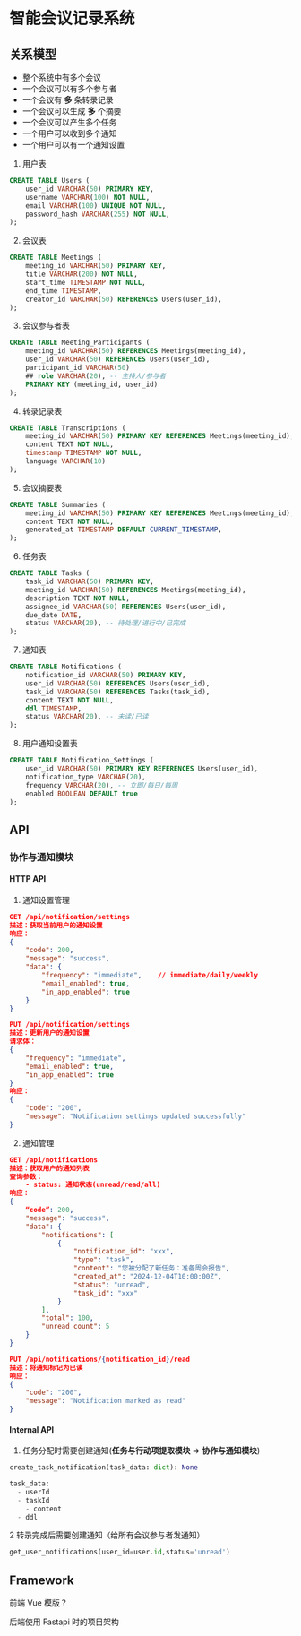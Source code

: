 # 智能会议记录系统





## 关系模型

+ 整个系统中有多个会议
+  一个会议可以有多个参与者
+  一个会议有 **多** 条转录记录
+  一个会议可以生成 **多** 个摘要
+  一个会议可以产生多个任务
+  一个用户可以收到多个通知
+  一个用户可以有一个通知设置



1. 用户表

```sql
CREATE TABLE Users (
    user_id VARCHAR(50) PRIMARY KEY,
    username VARCHAR(100) NOT NULL,
    email VARCHAR(100) UNIQUE NOT NULL,
    password_hash VARCHAR(255) NOT NULL,
);
```



2. 会议表

```sql
CREATE TABLE Meetings (
    meeting_id VARCHAR(50) PRIMARY KEY,
    title VARCHAR(200) NOT NULL,
    start_time TIMESTAMP NOT NULL,
    end_time TIMESTAMP,
    creator_id VARCHAR(50) REFERENCES Users(user_id),
);
```



3. 会议参与者表

```sql
CREATE TABLE Meeting_Participants (
    meeting_id VARCHAR(50) REFERENCES Meetings(meeting_id),
    user_id VARCHAR(50) REFERENCES Users(user_id),
  	participant_id VARCHAR(50)
    ## role VARCHAR(20), -- 主持人/参与者
    PRIMARY KEY (meeting_id, user_id)
);
```



4. 转录记录表

```sql
CREATE TABLE Transcriptions (
    meeting_id VARCHAR(50) PRIMARY KEY REFERENCES Meetings(meeting_id),
    content TEXT NOT NULL,
    timestamp TIMESTAMP NOT NULL,
    language VARCHAR(10)
);
```



5. 会议摘要表

```sql
CREATE TABLE Summaries (
    meeting_id VARCHAR(50) PRIMARY KEY REFERENCES Meetings(meeting_id),
    content TEXT NOT NULL,
    generated_at TIMESTAMP DEFAULT CURRENT_TIMESTAMP,
);
```



6. 任务表

```sql
CREATE TABLE Tasks (
    task_id VARCHAR(50) PRIMARY KEY,
    meeting_id VARCHAR(50) REFERENCES Meetings(meeting_id),
    description TEXT NOT NULL,
    assignee_id VARCHAR(50) REFERENCES Users(user_id),
    due_date DATE,
    status VARCHAR(20), -- 待处理/进行中/已完成
);
```



7. 通知表

```sql
CREATE TABLE Notifications (
    notification_id VARCHAR(50) PRIMARY KEY,
    user_id VARCHAR(50) REFERENCES Users(user_id),
    task_id VARCHAR(50) REFERENCES Tasks(task_id),
    content TEXT NOT NULL,
  	ddl TIMESTAMP,
    status VARCHAR(20), -- 未读/已读
);
```



8. 用户通知设置表

```sql
CREATE TABLE Notification_Settings (
    user_id VARCHAR(50) PRIMARY KEY REFERENCES Users(user_id),
    notification_type VARCHAR(20),
    frequency VARCHAR(20), -- 立即/每日/每周
    enabled BOOLEAN DEFAULT true
);
```



## API

### 协作与通知模块

#### HTTP API

1. 通知设置管理

```json
GET /api/notification/settings
描述：获取当前用户的通知设置
响应：
{
  	"code": 200,
    "message": "success",
    "data": {
        "frequency": "immediate",    // immediate/daily/weekly
        "email_enabled": true,
        "in_app_enabled": true
    }
}
```

```json
PUT /api/notification/settings
描述：更新用户的通知设置
请求体：
{
    "frequency": "immediate",
    "email_enabled": true,
    "in_app_enabled": true
}
响应：
{
    "code": "200",
    "message": "Notification settings updated successfully"
}
```

2. 通知管理

```json
GET /api/notifications
描述：获取用户的通知列表
查询参数：
    - status: 通知状态(unread/read/all)
响应：
{
  	“code”: 200,
    "message": "success",
    "data": {
        "notifications": [
            {
                "notification_id": "xxx",
                "type": "task",
                "content": "您被分配了新任务：准备周会报告",
                "created_at": "2024-12-04T10:00:00Z",
                "status": "unread",
                "task_id": "xxx"
            }
        ],
        "total": 100,
        "unread_count": 5
    }
}
```

```json
PUT /api/notifications/{notification_id}/read
描述：将通知标记为已读
响应：
{
    "code": "200",
    "message": "Notification marked as read"
}
```



#### Internal API

1. 任务分配时需要创建通知(**任务与行动项提取模块** => **协作与通知模块**)

```py
create_task_notification(task_data: dict): None

task_data:
  - userId
  - taskId
 	- content
  - ddl
```



2 转录完成后需要创建通知（给所有会议参与者发通知）

```py
get_user_notifications(user_id=user.id,status='unread')
```



## Framework

前端 Vue 模版？



后端使用 Fastapi 时的项目架构
